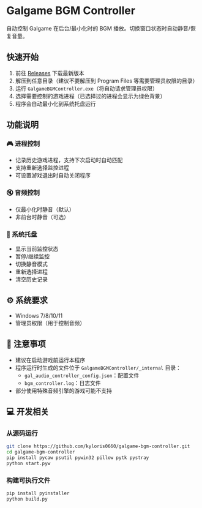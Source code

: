 # Galgame BGM Controller

自动控制 Galgame 在后台/最小化时的 BGM 播放。切换窗口状态时自动静音/恢复音量。

## 快速开始

1. 前往 [Releases](https://github.com/kyloris0660/galgame-bgm-controller/releases/latest) 下载最新版本
2. 解压到任意目录（建议不要解压到 Program Files 等需要管理员权限的目录）
3. 运行 `GalgameBGMController.exe`（将自动请求管理员权限）
4. 选择需要控制的游戏进程（已选择过的进程会显示为绿色背景）
5. 程序会自动最小化到系统托盘运行

## 功能说明

### 🎮 进程控制
- 记录历史游戏进程，支持下次启动时自动匹配
- 支持重新选择监控进程
- 可设置游戏退出时自动关闭程序

### 🔇 音频控制
- 仅最小化时静音（默认）
- 非前台时静音（可选）

### 🔧 系统托盘
- 显示当前监控状态
- 暂停/继续监控
- 切换静音模式
- 重新选择进程
- 清空历史记录

## ⚙️ 系统要求

- Windows 7/8/10/11
- 管理员权限（用于控制音频）

## 📝 注意事项

- 建议在启动游戏前运行本程序
- 程序运行时生成的文件位于 `GalgameBGMController/_internal` 目录：
  - `gal_audio_controller_config.json`：配置文件
  - `bgm_controller.log`：日志文件
- 部分使用特殊音频引擎的游戏可能不支持

## 💻 开发相关

### 从源码运行

```bash
git clone https://github.com/kyloris0660/galgame-bgm-controller.git
cd galgame-bgm-controller
pip install pycaw psutil pywin32 pillow pytk pystray
python start.pyw
```

### 构建可执行文件

```bash
pip install pyinstaller
python build.py
```